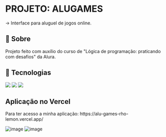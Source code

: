 
<h1>PROJETO: ALUGAMES </h1>
-> Interface para aluguel de jogos online.

<h2>📘 Sobre</h2>
<p>Projeto feito com auxílio do curso de "Lógica de programação: praticando com desafios" da Alura.</p>

## 🚀 Tecnologias
<div>
  <img src="https://img.shields.io/badge/HTML-239120?style=for-the-badge&logo=html5&logoColor=white">
  <img src="https://img.shields.io/badge/CSS-239120?&style=for-the-badge&logo=css3&logoColor=white">
  <img src="https://img.shields.io/badge/JavaScript-F7DF1E?style=for-the-badge&logo=javascript&logoColor=black">
</div>

<h2>Aplicação no Vercel</h2>
Para ter acesso a minha aplicação:
https://alu-games-rho-lemon.vercel.app/

![image](https://github.com/user-attachments/assets/5a5c4547-99c8-4aea-a57b-36254bcededa)
![image](https://github.com/user-attachments/assets/f99c9e21-4d3e-4dfb-bc6c-d7440a2a7adc)





